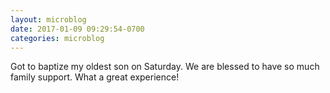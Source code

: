 ```yaml
---
layout: microblog
date: 2017-01-09 09:29:54-0700
categories: microblog
---
```

Got to baptize my oldest son on Saturday. We are blessed to have so much family support. What a great experience!
